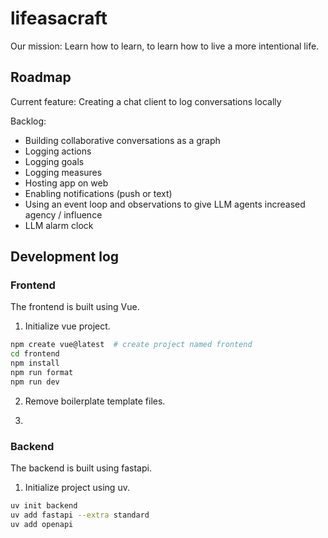 # lifeasacraft

Our mission: Learn how to learn, to learn how to live a more intentional life.

## Roadmap

Current feature: Creating a chat client to log conversations locally

Backlog:
- Building collaborative conversations as a graph
- Logging actions
- Logging goals
- Logging measures
- Hosting app on web
- Enabling notifications (push or text)
- Using an event loop and observations to give LLM agents increased agency / influence
- LLM alarm clock

## Development log

### Frontend

The frontend is built using Vue.

1. Initialize vue project.
```bash
npm create vue@latest  # create project named frontend
cd frontend
npm install
npm run format
npm run dev
```

2. Remove boilerplate template files.

3. 

### Backend

The backend is built using fastapi.

1. Initialize project using uv.
```bash
uv init backend
uv add fastapi --extra standard
uv add openapi
```

